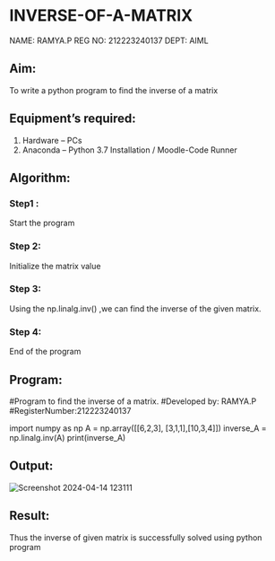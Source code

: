 # INVERSE-OF-A-MATRIX
NAME: RAMYA.P
REG NO: 212223240137
DEPT: AIML

## Aim:
To write a python program to find the inverse of a matrix
## Equipment’s required:
1. 	Hardware – PCs
2. 	Anaconda – Python 3.7 Installation / Moodle-Code Runner
## Algorithm:
### Step1 : 
Start the program
### Step 2: 
Initialize the matrix value
### Step 3: 
Using the np.linalg.inv() ,we can find the inverse of the given matrix.
### Step 4: 
End of the program
## Program:
#Program to find the inverse of a matrix.
#Developed by: RAMYA.P
#RegisterNumber:212223240137

import numpy as np
A = np.array([[6,2,3],
              [3,1,1],[10,3,4]])
inverse_A = np.linalg.inv(A)
print(inverse_A)

## Output:
![Screenshot 2024-04-14 123111](https://github.com/23014107/INVERSE-OF-A-MATRIX/assets/151625620/368dd266-2ba4-4e02-a1c1-2af6149ea603)

## Result:
Thus the inverse of given matrix is successfully solved using python program

